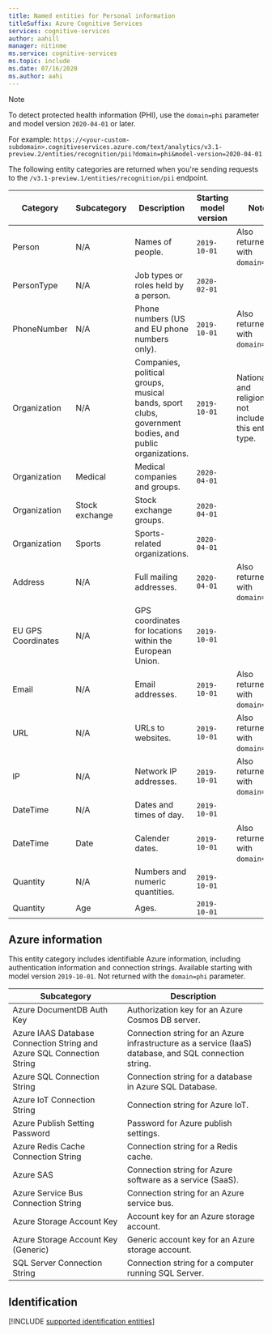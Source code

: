 ```yaml
---
title: Named entities for Personal information 
titleSuffix: Azure Cognitive Services
services: cognitive-services
author: aahill
manager: nitinme
ms.service: cognitive-services
ms.topic: include 
ms.date: 07/16/2020
ms.author: aahi
---
```


> [!NOTE]
> To detect protected health information (PHI), use the `domain=phi` parameter and model version `2020-04-01` or later.
>
> For example: `https://<your-custom-subdomain>.cognitiveservices.azure.com/text/analytics/v3.1-preview.2/entities/recognition/pii?domain=phi&model-version=2020-04-01`
 
The following entity categories are returned when you're sending requests to the `/v3.1-preview.1/entities/recognition/pii` endpoint.

| Category   | Subcategory | Description                          | Starting model version | Notes |
|------------|-------------|--------------------------------------|------------------------|---|
| Person     | N/A         | Names of people.  | `2019-10-01`  | Also returned with `domain=phi`. |
| PersonType | N/A         | Job types or roles held by a person. | `2020-02-01` | |
| PhoneNumber | N/A | Phone numbers (US and EU phone numbers only). | `2019-10-01` | Also returned with `domain=phi`. |
|Organization  | N/A | Companies, political groups, musical bands, sport clubs, government bodies, and public organizations.  | `2019-10-01` | Nationalities and religions are not included in this entity type.  |
|Organization | Medical | Medical companies and groups. | `2020-04-01` |  |
|Organization | Stock exchange | Stock exchange groups. | `2020-04-01` |  |
| Organization | Sports | Sports-related organizations. | `2020-04-01` |  |
| Address | N/A | Full mailing addresses.  | `2020-04-01` | Also returned with `domain=phi`. |
| EU GPS Coordinates | N/A | GPS coordinates for locations within the European Union.  | `2019-10-01` |  |
| Email | N/A | Email addresses. | `2019-10-01` | Also returned with `domain=phi`.   |
| URL | N/A | URLs to websites. | `2019-10-01` | Also returned with `domain=phi`. |
| IP | N/A | Network IP addresses. | `2019-10-01` | Also returned with `domain=phi`. |
| DateTime | N/A | Dates and times of day. | `2019-10-01` |  | 
| DateTime | Date | Calender dates. | `2019-10-01` | Also returned with `domain=phi`. |
| Quantity | N/A | Numbers and numeric quantities. | `2019-10-01` |  |
| Quantity | Age | Ages. | `2019-10-01` | | |

## Azure information

This entity category includes identifiable Azure information, including authentication information and connection strings. Available starting with model version `2019-10-01`. Not returned with the `domain=phi` parameter.

| Subcategory                           | Description                                                                 |
|---------------------------------------|-----------------------------------------------------------------------------|
| Azure DocumentDB Auth Key             | Authorization key for an Azure Cosmos DB server.                           |
| Azure IAAS Database Connection String and Azure SQL Connection String | Connection string for an Azure infrastructure as a service (IaaS) database, and SQL connection string. |
| Azure SQL Connection String           | Connection string for a database in Azure SQL Database.                                |
| Azure IoT Connection String           | Connection string for Azure IoT.                        |
| Azure Publish Setting Password        | Password for Azure publish settings.                                        |
| Azure Redis Cache Connection String   | Connection string for a Redis cache.                             |
| Azure SAS                             | Connection string for Azure software as a service (SaaS).                     |
| Azure Service Bus Connection String   | Connection string for an Azure service bus.                                 |
| Azure Storage Account Key             | Account key for an Azure storage account.                                   |
| Azure Storage Account Key (Generic)   | Generic account key for an Azure storage account.                           |
| SQL Server Connection String          | Connection string for a computer running SQL Server.                                         |

## Identification

[!INCLUDE [supported identification entities](./identification-entities.md)]
